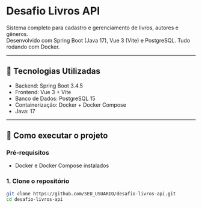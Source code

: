 # Desafio Livros API

Sistema completo para cadastro e gerenciamento de livros, autores e gêneros.  
Desenvolvido com Spring Boot (Java 17), Vue 3 (Vite) e PostgreSQL. Tudo rodando com Docker.

---

## 🧱 Tecnologias Utilizadas

- Backend: Spring Boot 3.4.5
- Frontend: Vue 3 + Vite
- Banco de Dados: PostgreSQL 15
- Containerização: Docker + Docker Compose
- Java: 17

---

## 🚀 Como executar o projeto

### Pré-requisitos
- Docker e Docker Compose instalados

### 1. Clone o repositório
```bash
git clone https://github.com/SEU_USUARIO/desafio-livros-api.git
cd desafio-livros-api
